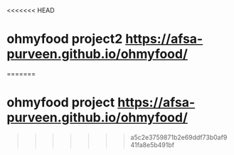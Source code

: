 <<<<<<< HEAD
# ohmyfood project2 https://afsa-purveen.github.io/ohmyfood/
=======
# ohmyfood project  https://afsa-purveen.github.io/ohmyfood/
>>>>>>> a5c2e3759871b2e69ddf73b0af941fa8e5b491bf

